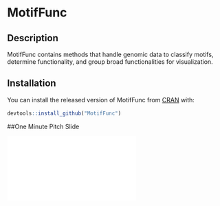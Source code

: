 
# MotifFunc

<!-- badges: start -->
<!-- badges: end -->

## Description

MotifFunc contains methods that handle genomic data to classify motifs, determine functionality, and group broad functionalities for visualization.

## Installation

You can install the released version of MotifFunc from [CRAN](https://CRAN.R-project.org) with:

``` r
devtools::install_github("MotifFunc")
```
##One Minute Pitch Slide

![Slide](HO_M_A1.pdf)
